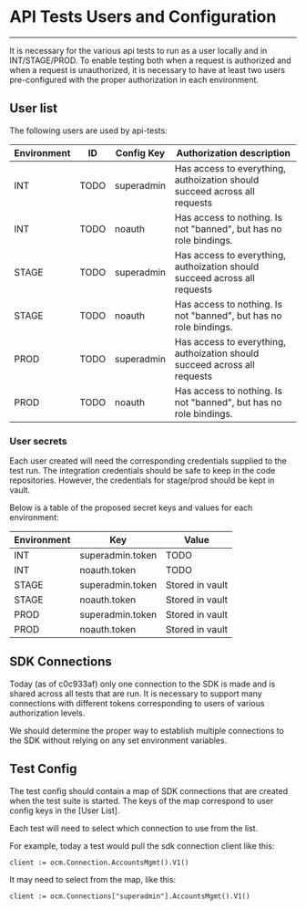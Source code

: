 # API Tests Users and Configuration
---
It is necessary for the various api tests to run as a user locally and in INT/STAGE/PROD. 
To enable testing both when a request is authorized and when a request is unauthorized, 
it is necessary to have at least two users pre-configured with the proper authorization 
in each environment.

## User list

The following users are used by api-tests:

| Environment | ID | Config Key | Authorization description |
|---|---|---|---|
| INT | TODO | superadmin | Has access to everything, authoization should succeed across all requests |
| INT | TODO | noauth | Has access to nothing. Is not "banned", but has no role bindings.
| STAGE | TODO | superadmin | Has access to everything, authoization should succeed across all requests |
| STAGE | TODO | noauth | Has access to nothing. Is not "banned", but has no role bindings.
| PROD | TODO | superadmin | Has access to everything, authoization should succeed across all requests |
| PROD | TODO | noauth | Has access to nothing. Is not "banned", but has no role bindings.

### User secrets

Each user created will need the corresponding credentials supplied to the test run. The
integration credentials should be safe to keep in the code repositories. However, the
credentials for stage/prod should be kept in vault.

Below is a table of the proposed secret keys and values for each environment:

| Environment | Key | Value |
| ---| --- | --- |
| INT | superadmin.token | TODO |
| INT | noauth.token | TODO |
| STAGE | superadmin.token | Stored in vault |
| STAGE | noauth.token | Stored in vault |
| PROD | superadmin.token | Stored in vault |
| PROD | noauth.token | Stored in vault |

## SDK Connections

Today (as of c0c933af) only one connection to the SDK is made and is shared across all 
tests that are run. It is necessary to support many connections with different tokens 
corresponding to users of various authorization levels.

We should determine the proper way to establish multiple connections to the SDK without
relying on any set environment variables.

## Test Config

The test config should contain a map of SDK connections that are created when the test suite
is started. The keys of the map correspond to user config keys in the [User List].

Each test will need to select which connection to use from the list.

For example, today a test would pull the sdk connection client like this:
```
client := ocm.Connection.AccountsMgmt().V1()
```

It may need to select from the map, like this:
```
client := ocm.Connections["superadmin"].AccountsMgmt().V1()
```
